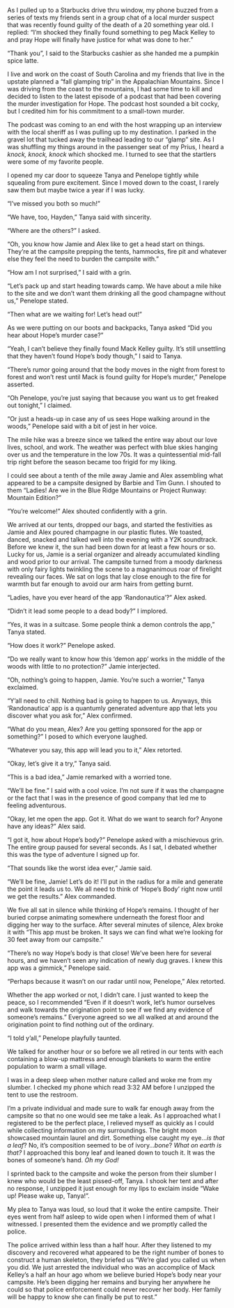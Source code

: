 As I pulled up to a Starbucks drive thru window, my phone buzzed from a series of texts my friends sent in a group chat of a local murder suspect that was recently found guilty of the death of a 20 something year old. I replied: “I’m shocked they finally found something to peg Mack Kelley to and pray Hope will finally have justice for what was done to her.”

“Thank you”, I said to the Starbucks cashier as she handed me a pumpkin spice latte.

I live and work on the coast of South Carolina and my friends that live in the upstate planned a “fall glamping trip” in the Appalachian Mountains. Since I was driving from the coast to the mountains, I had some time to kill and decided to listen to the latest episode of a podcast that had been covering the murder investigation for Hope. The podcast host sounded a bit cocky, but I credited him for his commitment to a small-town murder.

The podcast was coming to an end with the host wrapping up an interview with the local sheriff as I was pulling up to my destination. I parked in the gravel lot that tucked away the trailhead leading to our “glamp” site. As I was shuffling my things around in the passenger seat of my Prius, I heard a *knock, knock, knock* which shocked me. I turned to see that the startlers were some of my favorite people.

I opened my car door to squeeze Tanya and Penelope tightly while squealing from pure excitement. Since I moved down to the coast, I rarely saw them but maybe twice a year if I was lucky.

“I’ve missed you both so much!”

“We have, too, Hayden,” Tanya said with sincerity.

“Where are the others?” I asked.

“Oh, you know how Jamie and Alex like to get a head start on things. They’re at the campsite prepping the tents, hammocks, fire pit and whatever else they feel the need to burden the campsite with.”

“How am I not surprised,” I said with a grin.

“Let’s pack up and start heading towards camp. We have about a mile hike to the site and we don’t want them drinking all the good champagne without us,” Penelope stated.

“Then what are we waiting for! Let’s head out!”

As we were putting on our boots and backpacks, Tanya asked “Did you hear about Hope’s murder case?”

“Yeah, I can’t believe they finally found Mack Kelley guilty. It’s still unsettling that they haven’t found Hope’s body though,” I said to Tanya.

“There’s rumor going around that the body moves in the night from forest to forest and won’t rest until Mack is found guilty for Hope’s murder,” Penelope asserted.

“Oh Penelope, you’re just saying that because you want us to get freaked out tonight,” I claimed.

“Or just a heads-up in case any of us sees Hope walking around in the woods,” Penelope said with a bit of jest in her voice.

The mile hike was a breeze since we talked the entire way about our love lives, school, and work. The weather was perfect with blue skies hanging over us and the temperature in the low 70s. It was a quintessential mid-fall trip right before the season became too frigid for my liking.

I could see about a tenth of the mile away Jamie and Alex assembling what appeared to be a campsite designed by Barbie and Tim Gunn. I shouted to them “Ladies! Are we in the Blue Ridge Mountains or Project Runway: Mountain Edition?”

“You’re welcome!” Alex shouted confidently with a grin.

We arrived at our tents, dropped our bags, and started the festivities as Jamie and Alex poured champagne in our plastic flutes. We toasted, danced, snacked and talked well into the evening with a Y2K soundtrack. Before we knew it, the sun had been down for at least a few hours or so. Lucky for us, Jamie is a serial organizer and already accumulated kindling and wood prior to our arrival. The campsite turned from a moody darkness with only fairy lights twinkling the scene to a magnanimous roar of firelight revealing our faces. We sat on logs that lay close enough to the fire for warmth but far enough to avoid our arm hairs from getting burnt.

“Ladies, have you ever heard of the app ‘Randonautica’?” Alex asked.

“Didn’t it lead some people to a dead body?” I implored.

“Yes, it was in a suitcase. Some people think a demon controls the app,” Tanya stated.

“How does it work?” Penelope asked.

“Do we really want to know how this ‘demon app’ works in the middle of the woods with little to no protection?” Jamie interjected.

“Oh, nothing’s going to happen, Jamie. You’re such a worrier,” Tanya exclaimed.

“Y’all need to chill. Nothing bad is going to happen to us. Anyways, this ‘Randonautica’ app is a quantumly generated adventure app that lets you discover what you ask for,” Alex confirmed.

“What do you mean, Alex? Are you getting sponsored for the app or something?” I posed to which everyone laughed.

“Whatever you say, this app will lead you to it,” Alex retorted.

“Okay, let’s give it a try,” Tanya said.

“This is a bad idea,” Jamie remarked with a worried tone.

“We’ll be fine.” I said with a cool voice. I’m not sure if it was the champagne or the fact that I was in the presence of good company that led me to feeling adventurous.

“Okay, let me open the app. Got it. What do we want to search for? Anyone have any ideas?” Alex said.

“I got it, how about Hope’s body?” Penelope asked with a mischievous grin. The entire group paused for several seconds. As I sat, I debated whether this was the type of adventure I signed up for.

“That sounds like the worst idea ever,” Jamie said.

“We’ll be fine, Jamie! Let’s do it! I’ll put in the radius for a mile and generate the point it leads us to. We all need to think of ‘Hope’s Body’ right now until we get the results.” Alex commanded.

We five all sat in silence while thinking of Hope’s remains. I thought of her buried corpse animating somewhere underneath the forest floor and digging her way to the surface. After several minutes of silence, Alex broke it with “This app must be broken. It says we can find what we’re looking for 30 feet away from our campsite.”

“There’s no way Hope’s body is that close! We’ve been here for several hours, and we haven’t seen any indication of newly dug graves. I knew this app was a gimmick,” Penelope said.

“Perhaps because it wasn’t on our radar until now, Penelope,” Alex retorted.

Whether the app worked or not, I didn’t care. I just wanted to keep the peace, so I recommended “Even if it doesn’t work, let’s humor ourselves and walk towards the origination point to see if we find any evidence of someone’s remains.” Everyone agreed so we all walked at and around the origination point to find nothing out of the ordinary.

“I told y’all,” Penelope playfully taunted.

We talked for another hour or so before we all retired in our tents with each containing a blow-up mattress and enough blankets to warm the entire population to warm a small village.

I was in a deep sleep when mother nature called and woke me from my slumber. I checked my phone which read 3:32 AM before I unzipped the tent to use the restroom.

I’m a private individual and made sure to walk far enough away from the campsite so that no one would see me take a leak. As I approached what I registered to be the perfect place, I relieved myself as quickly as I could while collecting information on my surroundings. The bright moon showcased mountain laurel and dirt. Something else caught my eye…*is that a leaf*? No, it’s composition seemed to be of ivory…*bone*? *What on earth is that?* I approached this bony leaf and leaned down to touch it. It was the bones of someone’s hand. *Oh my God!*

I sprinted back to the campsite and woke the person from their slumber I knew who would be the least pissed-off, Tanya. I shook her tent and after no response, I unzipped it just enough for my lips to exclaim inside “Wake up! Please wake up, Tanya!”.

My plea to Tanya was loud, so loud that it woke the entire campsite. Their eyes went from half asleep to wide open when I informed them of what I witnessed. I presented them the evidence and we promptly called the police.

The police arrived within less than a half hour. After they listened to my discovery and recovered what appeared to be the right number of bones to construct a human skeleton, they briefed us “We’re glad you called us when you did. We just arrested the individual who was an accomplice of Mack Kelley’s a half an hour ago whom we believe buried Hope’s body near your campsite. He’s been digging her remains and burying her anywhere he could so that police enforcement could never recover her body. Her family will be happy to know she can finally be put to rest.”